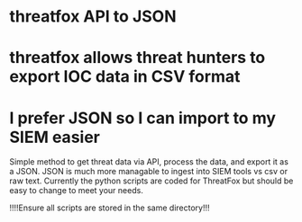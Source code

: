 # threatfox API to JSON
# threatfox allows threat hunters to export IOC data in CSV format
# I prefer JSON so I can import to my SIEM easier

Simple method to get threat data via API, process the data, and export it as a JSON. 
JSON is much more managable to ingest into SIEM tools vs csv or raw text. 
Currently the python scripts are coded for ThreatFox but should be easy to change to meet your needs. 

!!!!Ensure all scripts are stored in the same directory!!!
